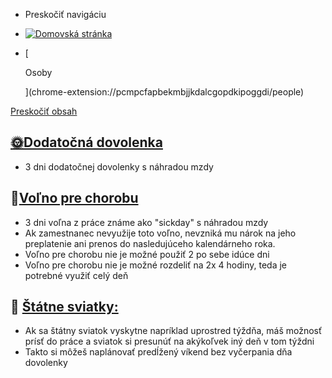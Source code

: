 -   Preskočiť navigáciu

-   [![Domovská stránka](https://storage.googleapis.com/thehuup_uploads/2051ba7e-ff78-443a-871c-287402b3a78a)](chrome-extension://pcmpcfapbekmbjjkdalcgopdkipoggdi/home)

-   [
    
    Osoby
    
    ](chrome-extension://pcmpcfapbekmbjjkdalcgopdkipoggdi/people)

[Preskočiť obsah](chrome-extension://pcmpcfapbekmbjjkdalcgopdkipoggdi/#widget_1)

## <u><strong>🌞Dodatočná dovolenka</strong></u>

-   3 dni dodatočnej dovolenky s náhradou mzdy

## 🤒<u><strong>Voľno pre chorobu</strong></u>

-   3 dni voľna z práce známe ako "sickday" s náhradou mzdy
-   Ak zamestnanec nevyužije toto voľno, nevzniká mu nárok na jeho preplatenie ani prenos do nasledujúceho kalendárneho roka.
-   Voľno pre chorobu nie je možné použiť 2 po sebe idúce dni
-   Voľno pre chorobu nie je možné rozdeliť na 2x 4 hodiny, teda je potrebné využiť celý deň

## 🎄 <u><strong>Štátne sviatky:</strong></u>

-   Ak sa štátny sviatok vyskytne napríklad uprostred týždňa, máš možnosť prísť do práce a sviatok si presunúť na akýkoľvek iný deň v tom týždni
-   Takto si môžeš naplánovať predĺžený víkend bez vyčerpania dňa dovolenky